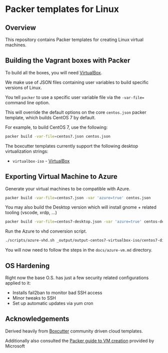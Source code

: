 # Packer templates for Linux

## Overview

This repository contains Packer templates for creating Linux virtual machines.


## Building the Vagrant boxes with Packer

To build all the boxes, you will need [VirtualBox](https://www.virtualbox.org/wiki/Downloads).

We make use of JSON files containing user variables to build specific versions of Linux.

You tell `packer` to use a specific user variable file via the `-var-file=` command line option.

This will override the default options on the core `centos.json` packer template, which builds CentOS 7 by default.

For example, to build CentOS 7, use the following:

```sh
packer build -var-file=centos7.json centos.json
```

The boxcutter templates currently support the following desktop virtualization strings:

* `virtualbox-iso` - [VirtualBox](https://www.virtualbox.org/wiki/Downloads)

## Exporting Virtual Machine to Azure

Generate your virtual machines to be compatible with Azure.

```sh
packer build -var-file=centos7.json -var 'azure=true' centos.json
```

You may also build the Desktop version which will install gnome + related tooling (vscode, xrdp, ...)

```sh
packer build -var-file=centos7-desktop.json -var 'azure=true' centos-desktop.json
```

Run the Azure to vhd conversion script.

```sh
./scripts/azure-vhd.sh _output/output-centos7-virtualbox-iso/centos7-disk001.vmdk

```

You will now need to follow the steps in the `docs/azure-vm.md` directory.

## OS Hardening

Right now the base O.S. has just a few security related configurations applied to it:

* Installs fail2ban to monitor bad SSH access
* Minor tweaks to SSH
* Set up automatic updates via yum cron

## Acknowledgements

Derived heavily from [Boxcutter][boxcutter] community driven cloud templates.

Additionally also consulted the [Packer guide to VM creation][microsoft] provided by Microsoft

<!-- Links Referenced -->

[boxcutter]:               https://github.com/boxcutter/centos
[devsec]:                  https://github.com/dev-sec/linux-baseline
[microsoft]:               https://docs.microsoft.com/en-us/azure/virtual-machines/windows/build-image-with-packer
[ssh]:                     https://github.com/dev-sec/ansible-ssh-hardening
